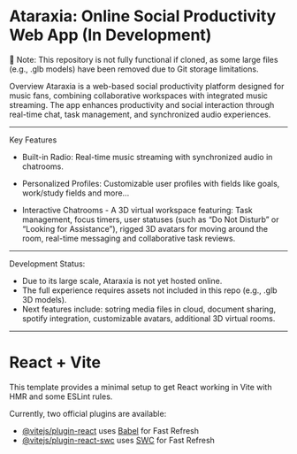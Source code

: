 # Ataraxia: Online Social Productivity Web App (In Development)
🚧 Note: This repository is not fully functional if cloned, as some large files (e.g., .glb models) have been removed due to Git storage limitations.

Overview
Ataraxia is a web-based social productivity platform designed for music fans, combining collaborative workspaces with integrated music streaming. The app enhances productivity and social interaction through real-time chat, task management, and synchronized audio experiences.
_________________________________________________________________________________
Key Features
- Built-in Radio: Real-time music streaming with synchronized audio in chatrooms.

- Personalized Profiles: Customizable user profiles with fields like goals, work/study fields and more...

- Interactive Chatrooms - A 3D virtual workspace featuring: Task management, focus timers, user statuses (such as “Do Not Disturb” or “Looking for Assistance”), rigged 3D avatars for moving around the room, real-time messaging and collaborative task reviews.
_________________________________________________________________________________
Development Status:
- Due to its large scale, Ataraxia is not yet hosted online.
- The full experience requires assets not included in this repo (e.g., .glb 3D models).
- Next features include: sotring media files in cloud, document sharing, spotify integration, customizable avatars, additional 3D virtual rooms.
_________________________________________________________________________________
# React + Vite

This template provides a minimal setup to get React working in Vite with HMR and some ESLint rules.

Currently, two official plugins are available:

- [@vitejs/plugin-react](https://github.com/vitejs/vite-plugin-react/blob/main/packages/plugin-react/README.md) uses [Babel](https://babeljs.io/) for Fast Refresh
- [@vitejs/plugin-react-swc](https://github.com/vitejs/vite-plugin-react-swc) uses [SWC](https://swc.rs/) for Fast Refresh
